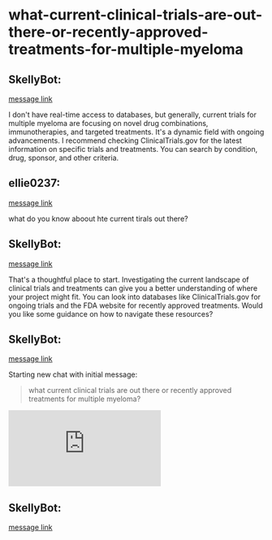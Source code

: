 # what-current-clinical-trials-are-out-there-or-recently-approved-treatments-for-multiple-myeloma

## **SkellyBot**:

 [message link](https://discord.com/channels/1194766712680222800/1212468313985122314/1212468432499642479) 

 I don't have real-time access to databases, but generally, current trials for multiple myeloma are focusing on novel drug combinations, immunotherapies, and targeted treatments. It's a dynamic field with ongoing advancements. I recommend checking ClinicalTrials.gov for the latest information on specific trials and treatments. You can search by condition, drug, sponsor, and other criteria.

## **ellie0237**:

 [message link](https://discord.com/channels/1194766712680222800/1212468313985122314/1212468430566068274) 

 what do you know aboout hte current tirals out there?

## **SkellyBot**:

 [message link](https://discord.com/channels/1194766712680222800/1212468313985122314/1212468322394963999) 

 That's a thoughtful place to start. Investigating the current landscape of clinical trials and treatments can give you a better understanding of where your project might fit. You can look into databases like ClinicalTrials.gov for ongoing trials and the FDA website for recently approved treatments. Would you like some guidance on how to navigate these resources?

## **SkellyBot**:

 [message link](https://discord.com/channels/1194766712680222800/1212468313985122314/1212468316875264031) 

 Starting new chat with initial message:

> what current clinical trials are out there or recently approved treatments for multiple myeloma?

![chat-1212468313985122314.json](https://cdn.discordapp.com/attachments/1212468313985122314/1212468452871376906/chat-1212468313985122314.json?ex=6616dc3d&is=6604673d&hm=ee12b8251e0395466f94d9e471ed26fb9ef17733b85e03f71e2c0a75554a5a40&)

## **SkellyBot**:

 [message link](https://discord.com/channels/1194766712680222800/1212468313985122314/1212468314983632917) 

 

